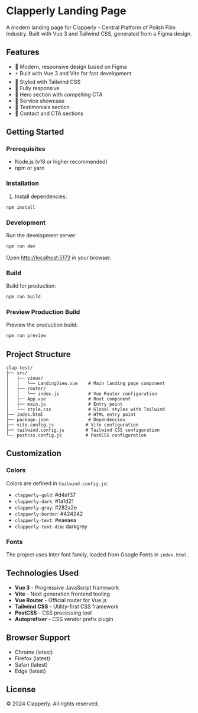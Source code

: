 # Clapperly Landing Page

A modern landing page for Clapperly - Central Platform of Polish Film Industry. Built with Vue 3 and Tailwind CSS, generated from a Figma design.

## Features

- 🎨 Modern, responsive design based on Figma
- ⚡ Built with Vue 3 and Vite for fast development
- 🎨 Styled with Tailwind CSS
- 📱 Fully responsive
- 🌟 Hero section with compelling CTA
- 💼 Service showcase
- 💬 Testimonials section
- 📧 Contact and CTA sections

## Getting Started

### Prerequisites

- Node.js (v18 or higher recommended)
- npm or yarn

### Installation

1. Install dependencies:
```bash
npm install
```

### Development

Run the development server:
```bash
npm run dev
```

Open [http://localhost:5173](http://localhost:5173) in your browser.

### Build

Build for production:
```bash
npm run build
```

### Preview Production Build

Preview the production build:
```bash
npm run preview
```

## Project Structure

```
clap-test/
├── src/
│   ├── views/
│   │   └── LandingView.vue    # Main landing page component
│   ├── router/
│   │   └── index.js           # Vue Router configuration
│   ├── App.vue                # Root component
│   ├── main.js                # Entry point
│   └── style.css              # Global styles with Tailwind
├── index.html                 # HTML entry point
├── package.json               # Dependencies
├── vite.config.js            # Vite configuration
├── tailwind.config.js        # Tailwind CSS configuration
└── postcss.config.js         # PostCSS configuration
```

## Customization

### Colors

Colors are defined in `tailwind.config.js`:

- `clapperly-gold`: #d4af37
- `clapperly-dark`: #1a1d21
- `clapperly-gray`: #282a2e
- `clapperly-border`: #424242
- `clapperly-text`: #eaeaea
- `clapperly-text-dim`: darkgrey

### Fonts

The project uses Inter font family, loaded from Google Fonts in `index.html`.

## Technologies Used

- **Vue 3** - Progressive JavaScript framework
- **Vite** - Next generation frontend tooling
- **Vue Router** - Official router for Vue.js
- **Tailwind CSS** - Utility-first CSS framework
- **PostCSS** - CSS processing tool
- **Autoprefixer** - CSS vendor prefix plugin

## Browser Support

- Chrome (latest)
- Firefox (latest)
- Safari (latest)
- Edge (latest)

## License

© 2024 Clapperly. All rights reserved.
